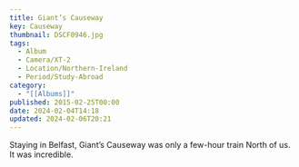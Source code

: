 ```yaml
---
title: Giant’s Causeway
key: Causeway
thumbnail: DSCF0946.jpg
tags:
  - Album
  - Camera/XT-2
  - Location/Northern-Ireland
  - Period/Study-Abroad
category:
  - "[[Albums]]"
published: 2015-02-25T00:00
date: 2024-02-04T14:18
updated: 2024-02-06T20:21
---
```

Staying in Belfast, Giant’s Causeway was only a few-hour train North of us. It was incredible.
